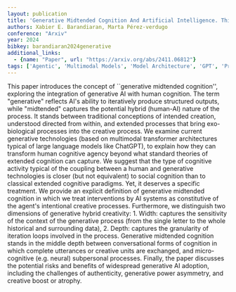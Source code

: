 ```yaml
---
layout: publication
title: 'Generative Midtended Cognition And Artificial Intelligence. Thinging With Thinging Things'
authors: Xabier E. Barandiaran, Marta Pérez-verdugo
conference: "Arxiv"
year: 2024
bibkey: barandiaran2024generative
additional_links:
  - {name: "Paper", url: "https://arxiv.org/abs/2411.06812"}
tags: ['Agentic', 'Multimodal Models', 'Model Architecture', 'GPT', 'Pretraining Methods', 'Transformer']
---
```

This paper introduces the concept of ``generative midtended cognition'',
exploring the integration of generative AI with human cognition. The term
"generative" reflects AI's ability to iteratively produce structured outputs,
while "midtended" captures the potential hybrid (human-AI) nature of the
process. It stands between traditional conceptions of intended creation,
understood directed from within, and extended processes that bring
exo-biological processes into the creative process. We examine current
generative technologies (based on multimodal transformer architectures typical
of large language models like ChatGPT), to explain how they can transform human
cognitive agency beyond what standard theories of extended cognition can
capture. We suggest that the type of cognitive activity typical of the coupling
between a human and generative technologies is closer (but not equivalent) to
social cognition than to classical extended cognitive paradigms. Yet, it
deserves a specific treatment. We provide an explicit definition of generative
midtended cognition in which we treat interventions by AI systems as
constitutive of the agent's intentional creative processes. Furthermore, we
distinguish two dimensions of generative hybrid creativity: 1. Width: captures
the sensitivity of the context of the generative process (from the single
letter to the whole historical and surrounding data), 2. Depth: captures the
granularity of iteration loops involved in the process. Generative midtended
cognition stands in the middle depth between conversational forms of cognition
in which complete utterances or creative units are exchanged, and
micro-cognitive (e.g. neural) subpersonal processes. Finally, the paper
discusses the potential risks and benefits of widespread generative AI
adoption, including the challenges of authenticity, generative power asymmetry,
and creative boost or atrophy.
